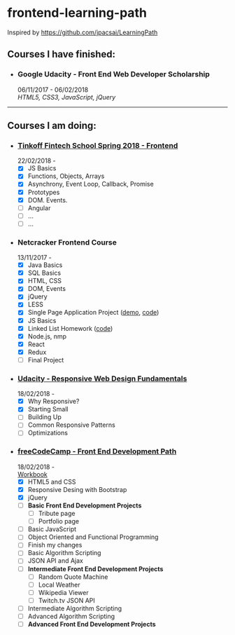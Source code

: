 # frontend-learning-path

Inspired by https://github.com/jpacsai/LearningPath

## Courses I have finished:

- ### Google Udacity - Front End Web Developer Scholarship
  06/11/2017 - 06/02/2018  
  _HTML5, CSS3, JavaScript, jQuery_  

***
## Courses I am doing:

- ### [Tinkoff Fintech School Spring 2018 - Frontend](https://fintech.tinkoff.ru/tfschool_spring_2018/frontend)  
  22/02/2018 -  
  - [x] JS Basics
  - [x] Functions, Objects, Arrays
  - [x] Asynchrony, Event Loop, Callback, Promise
  - [x] Prototypes
  - [x] DOM. Events.
  - [ ] Angular
  - [ ] ...
  - [ ] ...
  
- ### Netcracker Frontend Course
  13/11/2017 -  
  - [x] Java Basics
  - [x] SQL Basics
  - [x] HTML, CSS
  - [x] DOM, Events
  - [x] jQuery
  - [x] LESS
  - [x] Single Page Application Project ([demo](https://spalibrary.herokuapp.com), [code](https://github.com/egudkov/library))
  - [x] JS Basics
  - [x] Linked List Homework ([code](https://github.com/egudkov/nc-frontend-hw))
  - [x] Node.js, nmp
  - [x] React
  - [x] Redux
  - [ ] Final Project

- ### [Udacity - Responsive Web Design Fundamentals](https://classroom.udacity.com/courses/ud893)  
  18/02/2018 -  
  - [x] Why Responsive?
  - [x] Starting Small
  - [ ] Building Up
  - [ ] Common Responsive Patterns
  - [ ] Optimizations

- ### [freeCodeCamp - Front End Development Path](https://www.freecodecamp.org/)  
  18/02/2018 -  
  [Workbook](https://github.com/egudkov/freeCodeCamp)  
  - [x] HTML5 and CSS  
  - [x] Responsive Desing with Bootstrap  
  - [x] jQuery  
  - [ ] **Basic Front End Development Projects**
     - [ ] Tribute page
     - [ ] Portfolio page
  - [ ] Basic JavaScript  
  - [ ] Object Oriented and Functional Programming  
  - [ ] Finish my changes  
  - [ ] Basic Algorithm Scripting  
  - [ ] JSON API and Ajax
  - [ ] **Intermediate Front End Development Projects**
     - [ ] Random Quote Machine
     - [ ] Local Weather
     - [ ] Wikipedia Viewer
     - [ ] Twitch.tv JSON API
  - [ ] Intermediate Algorithm Scripting
  - [ ] Advanced Algorithm Scripting  
  - [ ] **Advanced Front End Development Projects**
